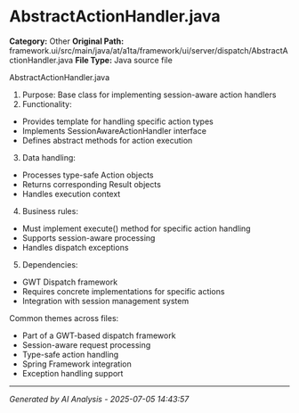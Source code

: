 # AbstractActionHandler.java

**Category:** Other
**Original Path:** framework.ui/src/main/java/at/a1ta/framework/ui/server/dispatch/AbstractActionHandler.java
**File Type:** Java source file

AbstractActionHandler.java
1. Purpose: Base class for implementing session-aware action handlers
2. Functionality:
- Provides template for handling specific action types
- Implements SessionAwareActionHandler interface
- Defines abstract methods for action execution

3. Data handling:
- Processes type-safe Action<R> objects
- Returns corresponding Result objects
- Handles execution context

4. Business rules:
- Must implement execute() method for specific action handling
- Supports session-aware processing
- Handles dispatch exceptions

5. Dependencies:
- GWT Dispatch framework
- Requires concrete implementations for specific actions
- Integration with session management system

Common themes across files:
- Part of a GWT-based dispatch framework
- Session-aware request processing
- Type-safe action handling
- Spring Framework integration
- Exception handling support

---
*Generated by AI Analysis - 2025-07-05 14:43:57*

